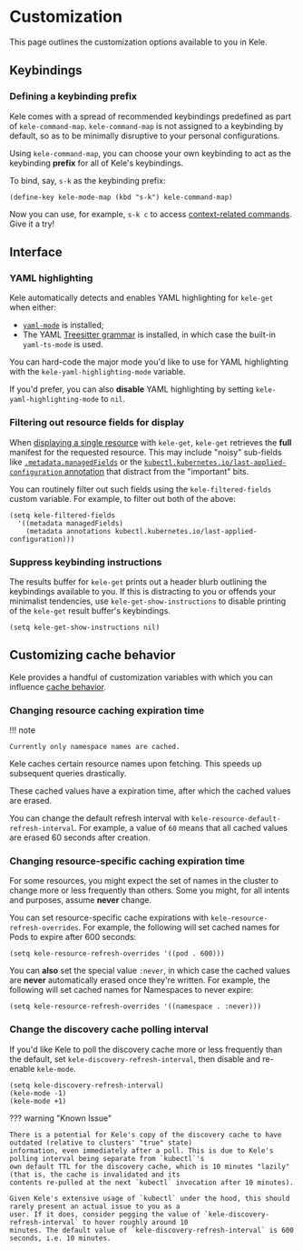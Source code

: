 # Customization

This page outlines the customization options available to you in Kele.

## Keybindings

### Defining a keybinding prefix

Kele comes with a spread of recommended keybindings predefined as part of
`kele-command-map`. `kele-command-map` is not assigned to a keybinding by
default, so as to be minimally disruptive to your personal configurations.

Using `kele-command-map`, you can choose your own keybinding to act as the
keybinding **prefix** for all of Kele's keybindings.

To bind, say, `s-k` as the keybinding prefix:

```emacs-lisp
(define-key kele-mode-map (kbd "s-k") kele-command-map)
```

Now you can use, for example, `s-k c` to access [context-related
commands](./usage.md#contexts). Give it a try!

## Interface

### YAML highlighting

Kele automatically detects and enables YAML highlighting for `kele-get` when
either:

- [`yaml-mode`](https://melpa.org/#/yaml-mode) is installed;
- The YAML [Treesitter grammar][treesitter] is installed, in which case the
  built-in `yaml-ts-mode` is used.

You can hard-code the major mode you'd like to use for YAML highlighting with
the `kele-yaml-highlighting-mode` variable.

If you'd prefer, you can also **disable** YAML highlighting by setting
`kele-yaml-highlighting-mode` to `nil`.

### Filtering out resource fields for display

When [displaying a single resource](./usage.md#displaying-a-single-resource)
with `kele-get`, `kele-get` retrieves the **full** manifest for the requested
resource. This may include "noisy" sub-fields like
[`.metadata.managedFields`][managed-fields] or the
[`kubectl.kubernetes.io/last-applied-configuration`
annotation][last-applied-config] that distract from the "important" bits.

You can routinely filter out such fields using the `kele-filtered-fields` custom
variable. For example, to filter out both of the above:

```emacs-lisp
(setq kele-filtered-fields
  '((metadata managedFields)
    (metadata annotations kubectl.kubernetes.io/last-applied-configuration)))
```

### Suppress keybinding instructions

The results buffer for `kele-get` prints out a header blurb outlining the
keybindings available to you. If this is distracting to you or offends your
minimalist tendencies, use `kele-get-show-instructions` to disable printing of
the `kele-get` result buffer's keybindings.

```emacs-lisp
(setq kele-get-show-instructions nil)
```

## Customizing cache behavior

Kele provides a handful of customization variables with which you can influence [cache
behavior](../explanations/design.md#caches).

### Changing resource caching expiration time

!!! note

    Currently only namespace names are cached.

Kele caches certain resource names upon fetching. This speeds up subsequent
queries drastically.

These cached values have a expiration time, after which the cached values are
erased.

You can change the default refresh interval with
`kele-resource-default-refresh-interval`. For example, a value of `60` means
that all cached values are erased 60 seconds after creation.

### Changing resource-specific caching expiration time

For some resources, you might expect the set of names in the cluster to change
more or less frequently than others. Some you might, for all intents and
purposes, assume **never** change.

You can set resource-specific cache expirations with
`kele-resource-refresh-overrides`. For example, the following will set cached
names for Pods to expire after 600 seconds:

```emacs-lisp
(setq kele-resource-refresh-overrides '((pod . 600)))
```

You can **also** set the special value `:never`, in which case the cached values
are **never** automatically erased once they're written. For example, the
following will set cached names for Namespaces to never expire:

```emacs-lisp
(setq kele-resource-refresh-overrides '((namespace . :never)))
```

### Change the discovery cache polling interval

If you'd like Kele to poll the discovery cache more or less frequently than the default, set
`kele-discovery-refresh-interval`, then disable and re-enable `kele-mode`.

```emacs-lisp
(setq kele-discovery-refresh-interval)
(kele-mode -1)
(kele-mode +1)
```

??? warning "Known Issue"

    There is a potential for Kele's copy of the discovery cache to have outdated (relative to clusters' "true" state)
    information, even immediately after a poll. This is due to Kele's polling interval being separate from `kubectl`'s
    own default TTL for the discovery cache, which is 10 minutes "lazily" (that is, the cache is invalidated and its
    contents re-pulled at the next `kubectl` invocation after 10 minutes).

    Given Kele's extensive usage of `kubectl` under the hood, this should rarely present an actual issue to you as a
    user. If it does, consider pegging the value of `kele-discovery-refresh-interval` to hover roughly around 10
    minutes. The default value of `kele-discovery-refresh-interval` is 600 seconds, i.e. 10 minutes.

[managed-fields]: https://kubernetes.io/docs/reference/using-api/server-side-apply/#field-management
[last-applied-config]: https://kubernetes.io/docs/tasks/manage-kubernetes-objects/declarative-config/#how-to-create-objects
[treesitter]: https://www.masteringemacs.org/article/how-to-get-started-tree-sitter
